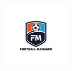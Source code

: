<p align="center">
  <img src="Football_Manager/src/Logo football manager.png" alt="Logo Football Manager" width="200">
</p>
